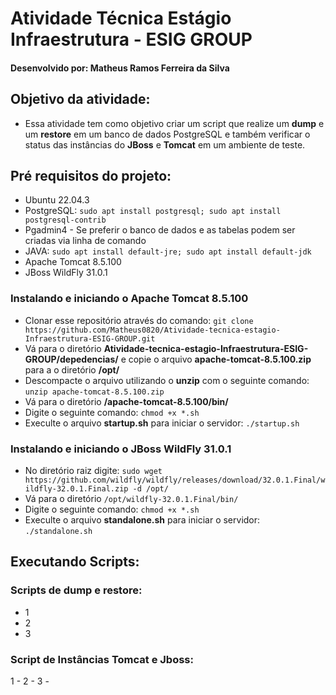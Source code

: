 # Atividade Técnica Estágio Infraestrutura - ESIG GROUP
#### Desenvolvido por: **Matheus Ramos Ferreira da Silva**

## Objetivo da atividade:
- Essa atividade tem como objetivo criar um script que realize um **dump** e um **restore** em um banco de dados PostgreSQL e também verificar o status das instâncias do **JBoss** e **Tomcat** em um ambiente de teste.

## Pré requisitos do projeto:
- Ubuntu 22.04.3
- PostgreSQL: ```sudo apt install postgresql; sudo apt install postgresql-contrib```
- Pgadmin4 - Se preferir o banco de dados e as tabelas podem ser criadas via linha de comando
- JAVA: ```sudo apt install default-jre; sudo apt install default-jdk```
- Apache Tomcat 8.5.100
- JBoss WildFly 31.0.1

### Instalando e iniciando o Apache Tomcat 8.5.100
- Clonar esse repositório através do comando: ```git clone https://github.com/Matheus0820/Atividade-tecnica-estagio-Infraestrutura-ESIG-GROUP.git```
- Vá para o diretório **Atividade-tecnica-estagio-Infraestrutura-ESIG-GROUP/depedencias/** e copie o arquivo **apache-tomcat-8.5.100.zip** para a o diretório **/opt/**
- Descompacte o arquivo utilizando o **unzip** com o seguinte comando: ```unzip apache-tomcat-8.5.100.zip```
- Vá para o diretório **/apache-tomcat-8.5.100/bin/**
- Digite o seguinte comando: ```chmod +x *.sh```
- Execulte o arquivo **startup.sh** para iniciar o servidor: ```./startup.sh```

### Instalando e iniciando o JBoss WildFly 31.0.1
- No diretório raiz digite: ```sudo wget https://github.com/wildfly/wildfly/releases/download/32.0.1.Final/wildfly-32.0.1.Final.zip -d /opt/```
- Vá para o diretório ```/opt/wildfly-32.0.1.Final/bin/```
- Digite o seguinte comando: ```chmod +x *.sh```
- Execulte o arquivo **standalone.sh** para iniciar o servidor: ```./standalone.sh```

## Executando Scripts:
### Scripts de **dump** e **restore**:
- 1
- 2
- 3

### Script de Instâncias **Tomcat** e **Jboss**:
1 -
2 - 
3 -



